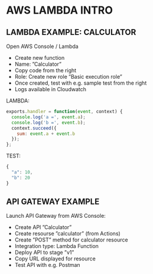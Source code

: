# AWS LAMBDA INTRO

## LAMBDA EXAMPLE: CALCULATOR

Open AWS Console / Lambda
- Create new function
- Name: ”Calculator”
- Copy code from the right
- Role: Create new role ”Basic execution role”
- Once created, test with e.g. sample test from the right
- Logs available in Cloudwatch

LAMBDA:
```javascript
exports.handler = function(event, context) {
  console.log('a =', event.a);
  console.log('b =', event.b);
  context.succeed({
    sum: event.a + event.b
  });
};
```

TEST:
```javascript
{
  "a": 10,
  "b": 20
}
```

## API GATEWAY EXAMPLE

Launch API Gateway from AWS Console:
- Create API ”Calculator”
- Create resourse ”calculator” (from Actions)
- Create ”POST” method for calculator resource
- Integration type: Lambda Function
- Deploy API to stage ”v1”
- Copy URL displayed for resource
- Test API with e.g. Postman
